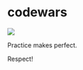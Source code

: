 # codewars

![](https://www.codewars.com/users/0b1ivioN/badges/large)

Practice makes perfect.

Respect!



